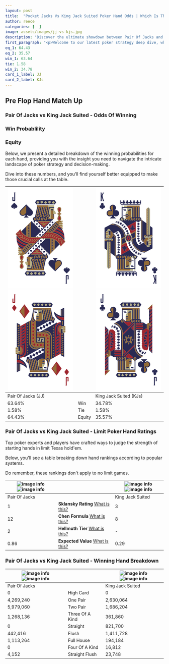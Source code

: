 ```yaml
---
layout: post
title:  "Pocket Jacks Vs King Jack Suited Poker Hand Odds | Which Is The Better Hand In Poker? A Complete Guide"
author: reece
categories: [  ]
image: assets/images/jj-vs-kjs.jpg
description: "Discover the ultimate showdown between Pair Of Jacks and King Jack Suited in poker! Uncover the odds, strategies, and scenarios where one hand triumphs over the other. Get ready to up your poker game with this thrilling analysis."
first_paragraph: "<p>Welcome to our latest poker strategy deep dive, where we're pitting two distinct hands against each other in a high-stakes showdown: Pair Of Jacks vs King Jack Suited.</p><p>In the dynamic world of poker, every decision counts, and knowing which hand holds the upper hand is key to your success at the table.</p><p>In this article, we'll dissect these two hands, explore the scenarios where one dominates the other, and equip you with the knowledge to make strategic choices that can tip the odds in your favor.</p><p>Get ready to unravel the intriguing dynamics of these poker hands and elevate your game to new heights.</p>"
eq_1: 64.43
eq_2: 35.57
win_1: 63.64
tie: 1.58
win_2: 34.78
card_1_label: JJ
card_2_label: KJs
---
```




[comment]: # (sp0)

## Pre Flop Hand Match Up

<div class="table hand-ratings" markdown="1"> 



### Pair Of Jacks vs King Jack Suited - Odds Of Winning


  
<div class="row graphs"> 
<div class="col-lg-6">
    <h3>Win Probablility</h3>
    <canvas id="WinChart"></canvas>
</div>
<div class="col-lg-6">
    <h3>Equity</h3>
    <canvas id="EquityChart"></canvas>
</div>
</div>

  Below, we present a detailed breakdown of the winning probabilities for each hand, providing you with the insight you need to navigate the intricate landscape of poker strategy and decision-making. 

Dive into these numbers, and you'll find yourself better equipped to make those crucial calls at the table.


    
| ![image info](assets/images/hand1/j.png) ![image info](assets/images/hand1/jo.png) |  | ![image info](assets/images/hand2/k.png) ![image info](assets/images/hand2/j.png) |
| -------- | -------- | -------- |
| Pair Of Jacks (JJ) |  | King Jack Suited (KJs) |
| 63.64% | Win | 34.78% |
| 1.58% | Tie | 1.58% |
| 64.43% | Equity | 35.57% |




[comment]: # (sp1)



### Pair Of Jacks vs King Jack Suited - Limit Poker Hand Ratings

Top poker experts and players have crafted ways to judge the strength of starting hands in limit Texas hold'em. 

Below, you'll see a table breaking down hand rankings according to popular systems. 

Do remember, these rankings don't apply to no limit games.


    
| ![image info](https://www.riverpairs.com/assets/images/hand1/j.png) ![image info](https://www.riverpairs.com/assets/images/hand1/jo.png) |  | ![image info](https://www.riverpairs.com/assets/images/hand2/k.png) ![image info](https://www.riverpairs.com/assets/images/hand2/j.png) |
| -------- | -------- | -------- |
| Pair Of Jacks |  | King Jack Suited |
| 1 | **Sklansky Rating** [What is this?](/sklansky-rating-explained) | 3 |
| 12 | **Chen Formula** [What is this?](/chen-formula-explained) | 8 |
| 2 | **Hellmuth Tier** [What is this?](/Hellmuth-tier-explained) | - |
| 0.86 | **Expected Value** [What is this?](/expected-value-explained) | 0.29 |




[comment]: # (sp2)



### Pair Of Jacks vs King Jack Suited - Winning Hand Breakdown


    
| ![image info](https://www.riverpairs.com/assets/images/hand1/j.png) ![image info](https://www.riverpairs.com/assets/images/hand1/jo.png) |  | ![image info](https://www.riverpairs.com/assets/images/hand2/k.png) ![image info](https://www.riverpairs.com/assets/images/hand2/j.png) |
| -------- | -------- | -------- |
| Pair Of Jacks |  | King Jack Suited |
| 0 | High Card | 0 |
| 4,269,240 | One Pair | 2,630,064 |
| 5,979,060 | Two Pair | 1,686,204 |
| 1,268,136 | Three Of A Kind | 361,860 |
| 0 | Straight | 821,700 |
| 442,416 | Flush | 1,411,728 |
| 1,113,264 | Full House | 194,184 |
| 0 | Four Of A Kind | 16,812 |
| 4,152 | Straight Flush | 23,748 |




[comment]: # (sp3)



</div>

[comment]: # (sp4)



[comment]: # (sp5)

